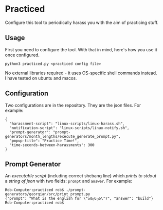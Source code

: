 # Practiced

Configure this tool to periodically harass you with the aim of practicing stuff.

## Usage

First you need to configure the tool. With that in mind, here's how you use it once configured.

```
python3 practiced.py <practiced config file>
```

No external libraries required - it uses OS-specific shell commands instead. I have tested on ubuntu and macos.

## Configuration

Two configurations are in the repository. They are the json files. For example:

```
{
  "harassment-script": "linux-scripts/linux-harass.sh",
  "notification-script": "linux-scripts/linux-notify.sh",
  "prompt-generator": "prompt-generators/month_lengths/execute_generate_prompt.py",
  "popup-title": "Practice Time!",
  "time-seconds-between-harassments": 300
}
```

## Prompt Generator

An _executable script_ (including correct shebang line) which _prints to stdout_ a _string of json_ with two fields: `prompt` and `answer`. For example:

```
Rob-Computer:practiced rob$ ./prompt-generators/georgian/src/print_prompt.py
{"prompt": "What is the english for \"აშენებ\"?", "answer": "build"}
Rob-Computer:practiced rob$
```
